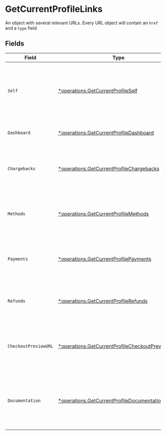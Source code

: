 # GetCurrentProfileLinks

An object with several relevant URLs. Every URL object will contain an `href` and a `type` field.


## Fields

| Field                                                                                                             | Type                                                                                                              | Required                                                                                                          | Description                                                                                                       |
| ----------------------------------------------------------------------------------------------------------------- | ----------------------------------------------------------------------------------------------------------------- | ----------------------------------------------------------------------------------------------------------------- | ----------------------------------------------------------------------------------------------------------------- |
| `Self`                                                                                                            | [*operations.GetCurrentProfileSelf](../../models/operations/getcurrentprofileself.md)                             | :heavy_minus_sign:                                                                                                | In v2 endpoints, URLs are commonly represented as objects with an `href` and `type` field.                        |
| `Dashboard`                                                                                                       | [*operations.GetCurrentProfileDashboard](../../models/operations/getcurrentprofiledashboard.md)                   | :heavy_minus_sign:                                                                                                | Link to the profile in the Mollie dashboard.                                                                      |
| `Chargebacks`                                                                                                     | [*operations.GetCurrentProfileChargebacks](../../models/operations/getcurrentprofilechargebacks.md)               | :heavy_minus_sign:                                                                                                | The API resource URL of the chargebacks that belong to this profile.                                              |
| `Methods`                                                                                                         | [*operations.GetCurrentProfileMethods](../../models/operations/getcurrentprofilemethods.md)                       | :heavy_minus_sign:                                                                                                | The API resource URL of the methods that are enabled for this profile.                                            |
| `Payments`                                                                                                        | [*operations.GetCurrentProfilePayments](../../models/operations/getcurrentprofilepayments.md)                     | :heavy_minus_sign:                                                                                                | The API resource URL of the payments that belong to this profile.                                                 |
| `Refunds`                                                                                                         | [*operations.GetCurrentProfileRefunds](../../models/operations/getcurrentprofilerefunds.md)                       | :heavy_minus_sign:                                                                                                | The API resource URL of the refunds that belong to this profile.                                                  |
| `CheckoutPreviewURL`                                                                                              | [*operations.GetCurrentProfileCheckoutPreviewURL](../../models/operations/getcurrentprofilecheckoutpreviewurl.md) | :heavy_minus_sign:                                                                                                | The hosted checkout preview URL. You need to be logged in to access this page.                                    |
| `Documentation`                                                                                                   | [*operations.GetCurrentProfileDocumentation](../../models/operations/getcurrentprofiledocumentation.md)           | :heavy_minus_sign:                                                                                                | In v2 endpoints, URLs are commonly represented as objects with an `href` and `type` field.                        |